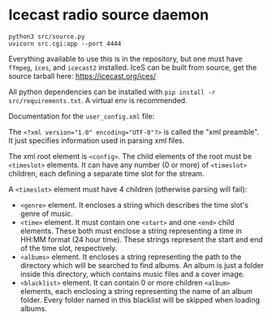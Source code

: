 # Icecast radio source daemon

```
python3 src/source.py
uvicorn src.cgi:app --port 4444
```

Everything available to use this is in the repository, but one must have `ffmpeg`, `ices`, and `icecast2` installed. IceS can be built from source, get the source tarball here: https://icecast.org/ices/

All python dependencies can be installed with `pip install -r src/requirements.txt`. A virtual env is recommended.

Documentation for the `user_config.xml` file:

The `<?xml version="1.0" encoding="UTF-8"?>` is called the "xml preamble". It just specifies information used in parsing xml files.

The xml root element is `<config>`. The child elements of the root must be `<timeslot>` elements. It can have any number (0 or more) of `<timeslot>` children, each defining a separate time slot for the stream.

A `<timeslot>` element must have 4 children (otherwise parsing will fail):
- `<genre>` element. It encloses a string which describes the time slot's genre of music.
- `<time>` element. It must contain one `<start>` and one `<end>` child elements. These both must enclose a string representing a time in HH:MM format (24 hour time). These strings represent the start and end of the time slot, respectively.
- `<albums>` element. It encloses a string representing the path to the directory which will be searched to find albums. An album is just a folder inside this directory, which contains music files and a cover image.
- `<blacklist>` element. It can contain 0 or more children `<album>` elements, each enclosing a string representing the name of an album folder. Every folder named in this blacklist will be skipped when loading albums.
